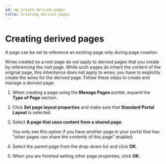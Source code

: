 ```yaml
---
id: mp_create_derived_pages
title: Creating derived pages
---
```


# Creating derived pages


A page can be set to reference an existing page only during page creation.

Wires created on a root page do not apply to derived pages that you create by referencing the root page. While such pages do inherit the content of the original page, this inheritance does not apply to wires; you have to explicitly create the wires for the derived page. Follow these steps to create and manage a derived page:

1.  When creating a page using the **Manage Pages** portlet, expand the **Type of Page** section.

2.  Click **Set page layout properties** and make sure that **Standard Portal Layout** is selected.

3.  Select **A page that uses content from a shared page**.

    You only see this option if you have another page in your portal that has "other pages can share the contents of this page" enabled.

4.  Select the parent page from the drop-down list and click **OK**.

5.  When you are finished setting other page properties, click **OK**.


